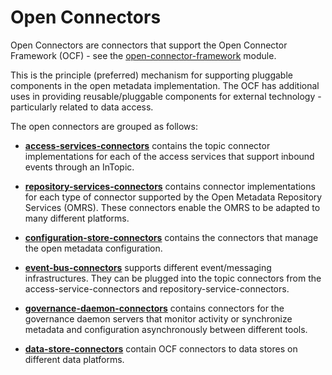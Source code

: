 <!-- SPDX-License-Identifier: Apache-2.0 -->
  
# Open Connectors

Open Connectors are connectors that support the 
Open Connector Framework (OCF) - see
the [open-connector-framework](https://odpi.github.io/egeria/open-metadata-implementation/frameworks/open-connector-framework/) module.

This is the principle (preferred) mechanism for supporting pluggable
components in the open metadata implementation.  The OCF has additional uses
in providing reusable/pluggable components for external technology - particularly
related to data access.

The open connectors are grouped as follows:

* **[access-services-connectors](access-services-connectors)** contains the topic connector implementations
for each of the access services that support inbound events through an InTopic.

* **[repository-services-connectors](repository-services-connectors)** contains connector implementations for
each type of connector supported by the Open Metadata Repository Services (OMRS).
These connectors enable the OMRS to be adapted to many different platforms.

* **[configuration-store-connectors](configuration-store-connectors)** contains the connectors that manage
the open metadata configuration.

* **[event-bus-connectors](event-bus-connectors)** supports different event/messaging infrastructures.
They can be plugged into the topic connectors from the access-service-connectors
and repository-service-connectors.

* **[governance-daemon-connectors](governance-daemon-connectors)** contains connectors for the governance
daemon servers that monitor activity or synchronize metadata and configuration
asynchronously between different tools.

* **[data-store-connectors](data-store-connectors)** contain OCF connectors to data stores on different
data platforms.
